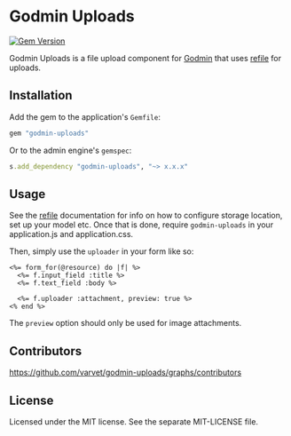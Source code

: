 # Godmin Uploads

[![Gem Version](http://img.shields.io/gem/v/godmin-uploads.svg)](https://rubygems.org/gems/godmin-uploads)

Godmin Uploads is a file upload component for [Godmin](https://github.com/varvet/godmin) that uses [refile](https://github.com/elabs/refile) for uploads.

## Installation

Add the gem to the application's `Gemfile`:
```ruby
gem "godmin-uploads"
```

Or to the admin engine's `gemspec`:
```ruby
s.add_dependency "godmin-uploads", "~> x.x.x"
```

## Usage

See the [refile](https://github.com/elabs/refile) documentation for info on how to configure storage location, set up your model etc. Once that is done, require `godmin-uploads` in your application.js and application.css.

Then, simply use the `uploader` in your form like so:

```erb
<%= form_for(@resource) do |f| %>
  <%= f.input_field :title %>
  <%= f.text_field :body %>

  <%= f.uploader :attachment, preview: true %>
<% end %>
```

The `preview` option should only be used for image attachments.

## Contributors

https://github.com/varvet/godmin-uploads/graphs/contributors

## License

Licensed under the MIT license. See the separate MIT-LICENSE file.
